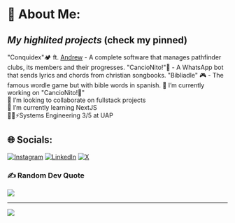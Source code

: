 # 💫 About Me:

## _My highlited projects_ (check my pinned)

"Conquidex"🏕️ ft. <a href="https://github.com/andrewblockernst" target="_blank">Andrew</a> - A complete software that manages pathfinder clubs, its members and their progresses.
"CancioNito!"🎵 - A WhatsApp bot that sends lyrics and chords from christian songbooks.
"Bibliadle" 🎮 - The famous wordle game but with bible words in spanish.
🔭 I’m currently working on "CancioNito!🎵"<br>👯 I’m looking to collaborate on fullstack projects<br>🌱 I’m currently learning NextJS<br>👨‍💻⚡Systems Engineering 3/5 at UAP


## 🌐 Socials:
[![Instagram](https://img.shields.io/badge/Instagram-%23E4405F.svg?logo=Instagram&logoColor=white)](https://instagram.com/jpmoralxs) [![LinkedIn](https://img.shields.io/badge/LinkedIn-%230077B5.svg?logo=linkedin&logoColor=white)](https://www.linkedin.com/in/jpmoralxs) [![X](https://img.shields.io/badge/X-black.svg?logo=X&logoColor=white)](https://x.com/jpmoralxs) 

### ✍️ Random Dev Quote
![](https://quotes-github-readme.vercel.app/api?type=horizontal&theme=gruvbox)

---
[![](https://visitcount.itsvg.in/api?id=Panchomorle&icon=0&color=10)](https://visitcount.itsvg.in)

<!-- Proudly created with GPRM ( https://gprm.itsvg.in ) -->
